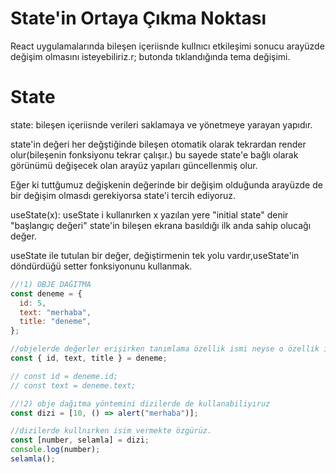 # State'in Ortaya Çıkma Noktası

React uygulamalarında bileşen içeriisnde kullnıcı etkileşimi sonucu arayüzde değişim olmasını isteyebiliriz.r; butonda tıklandığında tema değişimi.

# State

state: bileşen içeriisnde verileri saklamaya ve yönetmeye yarayan yapıdır.

state'in değeri her değştiğinde bileşen otomatik olarak tekrardan render olur(bileşenin fonksiyonu tekrar çalışır.) bu sayede state'e bağlı olarak görünümü değişecek olan arayüz yapıları güncellenmiş olur.

Eğer ki tuttğumuz değişkenin değerinde bir değişim olduğunda arayüzde de bir değişim olmasdı gerekiyorsa state'i tercih ediyoruz.

useState(x): useState i kullanırken x yazılan yere "initial state"
denir "başlangıç değeri" state'in bileşen ekrana basıldığı ilk anda sahip olucağı değer.

useState ile tutulan bir değer, değiştirmenin tek yolu vardır,useState'in döndürdüğü setter fonksiyonunu kullanmak.

```js
//!1) OBJE DAĞITMA
const deneme = {
  id: 5,
  text: "merhaba",
  title: "deneme",
};

//objelerde değerler erişirken tanımlama özellik ismi neyse o özellik ismini yazmak zorundayız
const { id, text, title } = deneme;

// const id = deneme.id;
// const text = deneme.text;

//!2) obje dağıtma yöntemini dizilerde de kullanabiliyıruz
const dizi = [10, () => alert("merhaba")];

//dizilerde kullnırken isim vermekte özgürüz.
const [number, selamla] = dizi;
console.log(number);
selamla();
```
